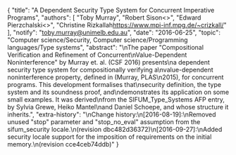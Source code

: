{
    "title": "A Dependent Security Type System for Concurrent Imperative Programs",
    "authors": [
        "Toby Murray",
        "Robert Sison<>",
        "Edward Pierzchalski<>",
        "Christine Rizkallah<https://www.mpi-inf.mpg.de/~crizkall/>"
    ],
    "notify": "toby.murray@unimelb.edu.au",
    "date": "2016-06-25",
    "topic": "Computer science/Security, Computer science/Programming languages/Type systems",
    "abstract": "\nThe paper \"Compositional Verification and Refinement of Concurrent\nValue-Dependent Noninterference\" by Murray et. al. (CSF 2016) presents\na dependent security type system for compositionally verifying a\nvalue-dependent noninterference property, defined in (Murray, PLAS\n2015), for concurrent programs. This development formalises that\nsecurity definition, the type system and its soundness proof, and\ndemonstrates its application on some small examples. It was derived\nfrom the SIFUM_Type_Systems AFP entry, by Sylvia Grewe, Heiko Mantel\nand Daniel Schoepe, and whose structure it inherits.",
    "extra-history": "\nChange history:\n[2016-08-19]:\nRemoved unused \"stop\" parameter and \"stop_no_eval\" assumption from the sifum_security locale.\n(revision dbc482d36372)\n[2016-09-27]:\nAdded security locale support for the imposition of requirements on the initial memory.\n(revision cce4ceb74ddb)"
}